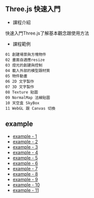 ## Three.js 快速入門
- 課程介紹

快速入門Three.js了解基本觀念跟使用方法

- 課程範例
```
01 創建場景與方塊物件
02 畫面自適應resize
03 燈光的創建與控制
04 載入外部的模型跟材質
05 物件動畫
06 2D 文字製作
07 3D 文字製作
08 Texture 貼圖
09 NormalMap 法線貼圖
10 天空盒 SkyBox
11 WebGL 跟 Canvas 切換
```
## example

+ [example - 1 ](https://mikecheng1208.github.io/Threejs_course_example/01-Scene.html)
+ [example - 2 ](https://mikecheng1208.github.io/Threejs_course_example/02-Resize.html) 
+ [example - 3 ](https://mikecheng1208.github.io/Threejs_course_example/03-Light.html) 
+ [example - 4 ](https://mikecheng1208.github.io/Threejs_course_example/04-LoadModel.html) 
+ [example - 5 ](https://mikecheng1208.github.io/Threejs_course_example/05-Aminate.html) 
+ [example - 6 ](https://mikecheng1208.github.io/Threejs_course_example/06-Fonts2D.html) 
+ [example - 7 ](https://mikecheng1208.github.io/Threejs_course_example/07-Fonts3D.html) 
+ [example - 8 ](https://mikecheng1208.github.io/Threejs_course_example/08-Texture.html) 
+ [example - 9 ](https://mikecheng1208.github.io/Threejs_course_example/09-NormalMap.html) 
+ [example - 10 ](https://mikecheng1208.github.io/Threejs_course_example/10-SkyBox.html) 
+ [example - 11 ](https://mikecheng1208.github.io/Threejs_course_example/11-Renderer.html)
